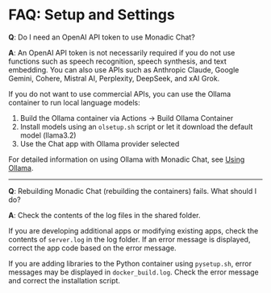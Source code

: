 # FAQ: Setup and Settings

**Q**: Do I need an OpenAI API token to use Monadic Chat?

**A**: An OpenAI API token is not necessarily required if you do not use functions such as speech recognition, speech synthesis, and text embedding. You can also use APIs such as Anthropic Claude, Google Gemini, Cohere, Mistral AI, Perplexity, DeepSeek, and xAI Grok.

If you do not want to use commercial APIs, you can use the Ollama container to run local language models:
1. Build the Ollama container via Actions → Build Ollama Container
2. Install models using an `olsetup.sh` script or let it download the default model (llama3.2)
3. Use the Chat app with Ollama provider selected

For detailed information on using Ollama with Monadic Chat, see [Using Ollama](/advanced-topics/ollama.md).

---

**Q**: Rebuilding Monadic Chat (rebuilding the containers) fails. What should I do?

**A**: Check the contents of the log files in the shared folder.

If you are developing additional apps or modifying existing apps, check the contents of `server.log` in the log folder. If an error message is displayed, correct the app code based on the error message.

If you are adding libraries to the Python container using `pysetup.sh`, error messages may be displayed in `docker_build.log`. Check the error message and correct the installation script.

